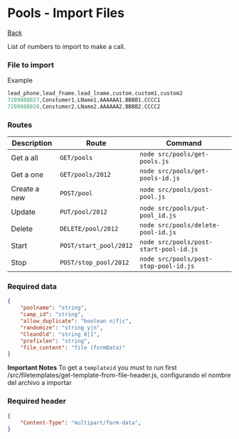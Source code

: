 # Pools - Import Files
[Back](../README.md#menu)

List of numbers to import to make a call. 
### File to import 
Example
```c
lead_phone,lead_fname,lead_lname,custom,custom1,custom2
7209888027,Constumer1,LName1,AAAAAA1,BBBB1,CCCC1
7209888028,Constumer2,LName2,AAAAAA2,BBBB2,CCCC2
```

### Routes
| Description | Route | Command
|-------------|-------|---------|
|Get a all |`GET/pools`|`node src/pools/get-pools.js`|
|Get a one |`GET/pools/2012`|`node src/pools/get-pools-id.js`| 
|Create a new |`POST/pool`|`node src/pools/post-pool.js`|  
|Update|`PUT/pool/2012`|`node src/pools/put-pool_id.js`|
|Delete | `DELETE/pool/2012` | `node src/pools/delete-pool-id.js` |
|Start | `POST/start_pool/2012` | `node src/pools/post-start-pool-id.js` |
|Stop| `POST/stop_pool/2012` | `node src/pools/post-stop-pool-id.js` |

### Required data

```json
{
    "poolname": "string",
    "camp_id": "string",
    "allow_duplicate": "boolean n|f|c",
    "randomize": "string y|n",
    "CleanOld": "string 0|1",
    "prefixlen": "string",
    "file_content": "file (formData)"
}
```
**Important Notes** 
To get a `templateid` you must to run first /src/filetemplates/get-template-from-file-header.js, configurando el nombre del archivo a importar
### Required header
```json
{
    "Content-Type": "multipart/form-data",
}
```
